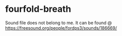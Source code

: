 # fourfold-breath

Sound file does not belong to me. It can be found @ https://freesound.org/people/fordps3/sounds/186669/